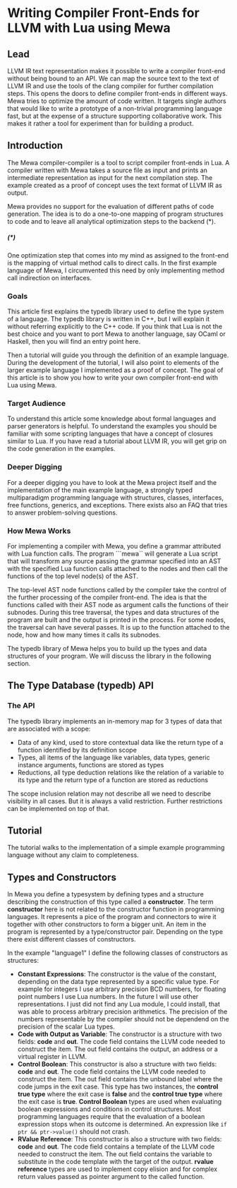 # Writing Compiler Front-Ends for LLVM with Lua using Mewa

## Lead

LLVM IR text representation makes it possible to write a compiler front-end without being bound to an API. We can map the source text to the text of LLVM IR and use the tools of the clang compiler for further compilation steps. This opens the doors to define compiler front-ends in different ways. Mewa tries to optimize the amount of code written. It targets single authors that would like to write a prototype of a non-trivial programming language fast, but at the expense of a structure supporting collaborative work. This makes it rather a tool for experiment than for building a product.

## Introduction

The Mewa compiler-compiler is a tool to script compiler front-ends in Lua. A compiler written with Mewa takes a source file as input and prints an intermediate representation as input for the next compilation step. The example created as a proof of concept uses the text format of LLVM IR as output.

Mewa provides no support for the evaluation of different paths of code generation. The idea is to do a one-to-one mapping of program structures to code and to leave all analytical optimization steps to the backend (*).

##### (*)
One optimization step that comes into my mind as assigned to the front-end is the mapping of virtual method calls to direct calls.
In the first example language of Mewa, I circumvented this need by only implementing method call indirection on interfaces.

### Goals

This article first explains the typedb library used to define the type system of a language.
The typedb library is written in C++, but I will explain it without referring explicitly to the C++ code.  If you think that Lua is not the best choice and you want to port Mewa to another language, say OCaml or Haskell, then you will find an entry point here.

Then a tutorial will guide you through the definition of an example language.
During the development of the tutorial, I will also point to elements of the larger example language I implemented as a proof of concept.
The goal of this article is to show you how to write your own compiler front-end with Lua using Mewa.

### Target Audience

To understand this article some knowledge about formal languages and parser generators is helpful. To understand the examples you should be familiar with some scripting languages that have a concept of closures similar to Lua. If you have read a tutorial about LLVM IR, you will get grip on the code generation in the examples.

### Deeper Digging

For a deeper digging you have to look at the Mewa project itself and the implementation of the main example language, a strongly typed multiparadigm programming language with structures, classes, interfaces, free functions, generics, and exceptions. There exists also an FAQ that tries to answer problem-solving questions.


### How Mewa Works

For implementing a compiler with Mewa, you define a grammar attributed with Lua function calls.
The program ```mewa`` will generate a Lua script that will transform any source passing the grammar specified into an AST with the specified Lua function calls attached to the nodes and then call the functions of the top level node(s) of the AST.

The top-level AST node functions called by the compiler take the control of the further processing of the compiler front-end. The idea is that the functions called with their AST node as argument calls the functions of their subnodes. During this tree traversal, the types and data structures of the program are built and the output is printed in the process. For some nodes, the traversal can have several passes. It is up to the function attached to the node, how and how many times it calls its subnodes.

The typedb library of Mewa helps you to build up the types and data structures of your program. We will discuss the library in the following section.


## The Type Database (typedb) API

### The API

The typedb library implements an in-memory map for 3 types of data that are associated with a scope:

 * Data of any kind, used to store contextual data like the return type of a function identified by its definition scope
 * Types, all items of the language like variables, data types, generic instance arguments, functions are stored as types 
 * Reductions, all type deduction relations like the relation of a variable to its type and the return type of a function are stored as reductions

The scope inclusion relation may not describe all we need to describe visibility in all cases. But it is always a valid restriction.
Further restrictions can be implemented on top of that.

## Tutorial

The tutorial walks to the implementation of a simple example programming language without any claim to completeness.


## Types and Constructors

In Mewa you define a typesystem by defining types and a structure describing the construction of this type called a **constructor**. The term **constructor** here is not related to the constructor function in programming languages. It represents a pice of the program and connectors to wire it together with other constructors to form a bigger unit. An item in the program is represented by a type/constructor pair. Depending on the type there exist different classes of constructors.

In the example "language1" I define the following classes of constructors as structures:
 *  **Constant Expressions**: The constructor is the value of the constant, depending on the data type represented by a specific value type. For example for integers I use arbitrary precision BCD numbers, for floating point numbers I use Lua numbers. In the future I will use other representations. I just did not find any Lua module, I could install, that was able to process arbitrary precision arithmetics. The precision of the numbers representable by the compiler should not be dependend on the precision of the scalar Lua types.
 *  **Code with Output as Variable**: The constructor is a structure with two fields: **code** and **out**. The code field contains the LLVM code needed to construct the item. The out field contains the output, an address or a virtual register in LLVM.
 *  **Control Boolean**: This constructor is also a structure with two fields: **code** and **out**. The code field contains the LLVM code needed to construct the item. The out field contains the unbound label where the code jumps in the exit case. This type has two instances, the **control true type** where the exit case is **false** and the **control true type** where the exit case is **true**. **Control Boolean** types are used when evaluating boolean expressions and conditions in control structures. Most programming languages require that the evaluation of a boolean expression stops when its outcome is determined. An expression like ```if ptr && ptr->value()``` should not crash.
 *  **RValue Reference**: This constructor is also a structure with two fields: **code** and **out**. The code field contains a template of the LLVM code needed to construct the item. The out field contains the variable to substitute in the code template with the target of the output. **rvalue reference** types are used to implement copy elision and for complex return values passed as pointer argument to the called function. 







